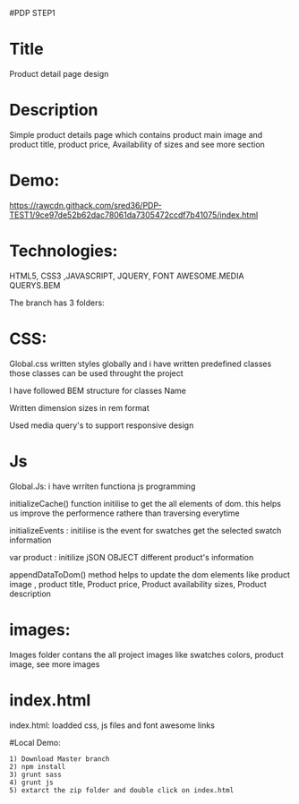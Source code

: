 #PDP STEP1

# Title
  Product detail page design

# Description
 Simple product details page which contains product main image and product title, product price, Availability of sizes and see more section

# Demo:
  https://rawcdn.githack.com/sred36/PDP-TEST1/9ce97de52b62dac78061da7305472ccdf7b41075/index.html
  
# Technologies: 

  HTML5, CSS3 ,JAVASCRIPT, JQUERY, FONT AWESOME.MEDIA QUERYS.BEM

The branch has 3 folders:

# CSS:
  Global.css  written styles globally and i have written predefined classes those classes can be used throught the project

  I have followed BEM structure for classes Name 

  Written dimension sizes in rem format

  Used media query's to support responsive design

# Js

  Global.Js: i have wrriten functiona js programming

  initializeCache() function initilise to get the all elements of dom. this helps us improve the performence rathere than traversing everytime

  initializeEvents : initilise is the event for swatches get the selected swatch information 

  var product : initilize jSON OBJECT different product's information

   appendDataToDom() method helps to update the dom elements like product image , product title, Product price, Product availability sizes, Product description


# images:

  Images folder contans the all project images like swatches colors, product image, see more images

# index.html
  
  index.html: loadded css, js files and font awesome links

#Local Demo: 
    
    1) Download Master branch
    2) npm install
    3) grunt sass
    4) grunt js
    5) extarct the zip folder and double click on index.html
